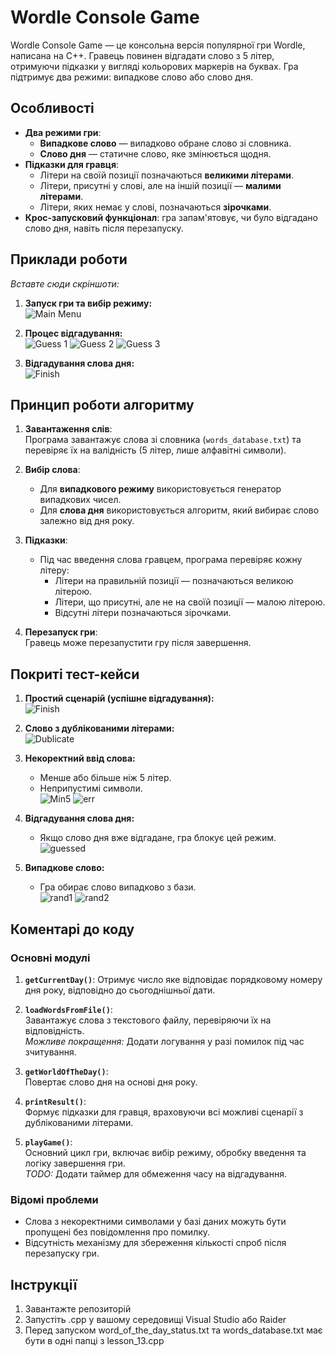 # Wordle Console Game
Wordle Console Game — це консольна версія популярної гри Wordle, написана на C++. Гравець повинен відгадати слово з 5 літер, отримуючи підказки у вигляді кольорових маркерів на буквах. 
Гра підтримує два режими: випадкове слово або слово дня.

## Особливості
- **Два режими гри**:  
  - **Випадкове слово** — випадково обране слово зі словника.  
  - **Слово дня** — статичне слово, яке змінюється щодня.
- **Підказки для гравця**:  
  - Літери на своїй позиції позначаються **великими літерами**.  
  - Літери, присутні у слові, але на іншій позиції — **малими літерами**.  
  - Літери, яких немає у слові, позначаються **зірочками**.
- **Крос-запусковий функціонал**: гра запам'ятовує, чи було відгадано слово дня, навіть після перезапуску.

## Приклади роботи
_Вставте сюди скріншоти:_  
1. **Запуск гри та вибір режиму:**  
   ![Main Menu](image/main_menu.png)  

2. **Процес відгадування:**  
   ![Guess 1](image/guess_1.png)
   ![Guess 2](image/guess_2.png)
   ![Guess 3](image/guess_3.png)

4. **Відгадування слова дня:**  
   ![Finish](image/finish.png)  

## Принцип роботи алгоритму
1. **Завантаження слів**:  
   Програма завантажує слова зі словника (`words_database.txt`) та перевіряє їх на валідність (5 літер, лише алфавітні символи).

2. **Вибір слова**:  
   - Для **випадкового режиму** використовується генератор випадкових чисел.  
   - Для **слова дня** використовується алгоритм, який вибирає слово залежно від дня року.

3. **Підказки**:  
   - Під час введення слова гравцем, програма перевіряє кожну літеру:  
     - Літери на правильній позиції — позначаються великою літерою.  
     - Літери, що присутні, але не на своїй позиції — малою літерою.  
     - Відсутні літери позначаються зірочками.  

4. **Перезапуск гри**:  
   Гравець може перезапустити гру після завершення.

## Покриті тест-кейси
1. **Простий сценарій (успішне відгадування):**  
   ![Finish](image/finish.png)  
   
2. **Слово з дублікованими літерами:**  
   ![Dublicate](image/dublicate_letter.png)  
   
3. **Некоректний ввід слова:**  
   - Менше або більше ніж 5 літер.  
   - Неприпустимі символи.  
    ![Min5](image/error_min5l.png)
    ![err](image/error_00.png)

4. **Відгадування слова дня:**  
   - Якщо слово дня вже відгадане, гра блокує цей режим.  
   ![guessed](image/word_day_guessed.png)

5. **Випадкове слово:**  
   - Гра обирає слово випадково з бази.  
    ![rand1](image/random_1.png)
    ![rand2](image/random_2.png)

## Коментарі до коду
### Основні модулі
1. **`getCurrentDay()`**:
   Отримує число яке відповідає порядковому номеру дня року, відповідно до сьогоднішньої дати.   
2. **`loadWordsFromFile()`**:  
   Завантажує слова з текстового файлу, перевіряючи їх на відповідність.  
   _Можливе покращення:_ Додати логування у разі помилок під час зчитування.

3. **`getWorldOfTheDay()`**:  
   Повертає слово дня на основі дня року.  

4. **`printResult()`**:  
   Формує підказки для гравця, враховуючи всі можливі сценарії з дублікованими літерами.  

5. **`playGame()`**:  
   Основний цикл гри, включає вибір режиму, обробку введення та логіку завершення гри.  
   _TODO:_ Додати таймер для обмеження часу на відгадування.

### Відомі проблеми
- Слова з некоректними символами у базі даних можуть бути пропущені без повідомлення про помилку.  
- Відсутність механізму для збереження кількості спроб після перезапуску гри.  

## Інструкції
1. Завантажте репозиторій
2. Запустіть .cpp у вашому середовищі Visual Studio або Raider
3. Перед запуском word_of_the_day_status.txt та words_database.txt має бути в одні папці з lesson_13.cpp
